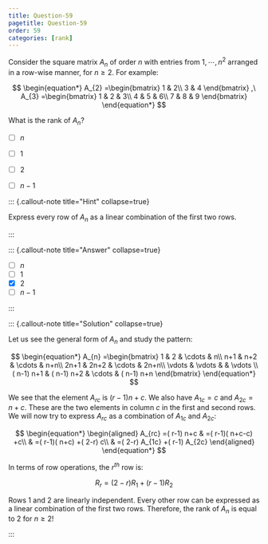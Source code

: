 ```yaml
---
title: Question-59
pagetitle: Question-59
order: 59
categories: [rank]
---
```


Consider the square matrix $\displaystyle A_{n}$ of order $\displaystyle n$ with entries from $\displaystyle 1,\cdots ,n^{2}$ arranged in a row-wise manner, for $\displaystyle n\geqslant 2$. For example:

$$
\begin{equation*}
A_{2} =\begin{bmatrix}
1 & 2\\
3 & 4
\end{bmatrix} ,\ A_{3} =\begin{bmatrix}
1 & 2 & 3\\
4 & 5 & 6\\
7 & 8 & 9
\end{bmatrix}
\end{equation*}
$$

What is the rank of $\displaystyle A_{n}$?

- [ ] $\displaystyle n$
- [ ] $\displaystyle 1$
- [ ] $\displaystyle 2$
- [ ] $\displaystyle n-1$


::: {.callout-note title="Hint" collapse=true}

Express every row of $\displaystyle A_{n}$ as a linear combination of the first two rows.

:::

::: {.callout-note title="Answer" collapse=true}

- [ ] $\displaystyle n$
- [ ] $\displaystyle 1$
- [x] $\displaystyle 2$
- [ ] $\displaystyle n-1$

:::

::: {.callout-note title="Solution" collapse=true}

Let us see the general form of $\displaystyle A_{n}$ and study the pattern:

$$
\begin{equation*}
A_{n} =\begin{bmatrix}
1 & 2 & \cdots  & n\\
n+1 & n+2 & \cdots  & n+n\\
2n+1 & 2n+2 & \cdots  & 2n+n\\
\vdots  & \vdots  &  & \vdots \\
( n-1) n+1 & ( n-1) n+2 & \cdots  & ( n-1) n+n
\end{bmatrix}
\end{equation*}
$$

We see that the element $\displaystyle A_{rc}$ is $\displaystyle ( r-1) n+c$. We also have $\displaystyle A_{1c} =c$ and $\displaystyle A_{2c} =n+c$. These are the two elements in column $\displaystyle c$ in the first and second rows. We will now try to express $\displaystyle A_{rc}$ as a combination of $\displaystyle A_{1c}$ and $\displaystyle A_{2c}$:

$$
\begin{equation*}
\begin{aligned}
A_{rc} =( r-1) n+c & =( r-1)( n+c-c) +c\\
 & =( r-1)( n+c) +( 2-r) c\\
 & =( 2-r) A_{1c} +( r-1) A_{2c}
\end{aligned}
\end{equation*}
$$

In terms of row operations, the $\displaystyle r^{th}$ row is:

$$
\begin{equation*}
R_{r} =( 2-r) R_{1} +( r-1) R_{2}
\end{equation*}
$$

Rows 1 and 2 are linearly independent. Every other row can be expressed as a linear combination of the first two rows. Therefore, the rank of $\displaystyle A_{n}$ is equal to $\displaystyle 2$ for $\displaystyle n\geqslant 2$!

:::
